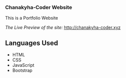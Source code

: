### Chanakyha-Coder Website

This is a Portfolio Website

*The Live Preview of the site:*  http://chanakyha-coder.xyz



## Languages Used

- HTML
- CSS
- JavaScript
- Bootstrap